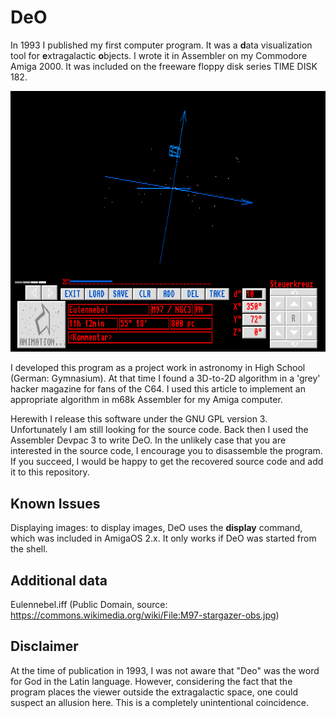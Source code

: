 # DeO

In 1993 I published my first computer program. It was a **d**ata visualization tool for **e**xtragalactic **o**bjects. I wrote it in Assembler on my Commodore Amiga 2000. It was included on the freeware floppy disk series TIME DISK 182.

![DEO animated GIF](deo1.gif)

I developed this program as a project work in astronomy in High School (German: Gymnasium). At that time I found a 3D-to-2D algorithm in a 'grey' hacker magazine for fans of the C64. I used this article to implement an appropriate algorithm in m68k Assembler for my Amiga computer.

Herewith I release this software under the GNU GPL version 3. Unfortunately I am still looking for the source code. Back then I used the Assembler Devpac 3 to write DeO. In the unlikely case that you are interested in the source code, I encourage you to disassemble the program. If you succeed, I would be happy to get the recovered source code and add it to this repository. 

## Known Issues
Displaying images: to display images, DeO uses the **display** command, which was included in AmigaOS 2.x. It only works if DeO was started from the shell. 

## Additional data
Eulennebel.iff (Public Domain, source: https://commons.wikimedia.org/wiki/File:M97-stargazer-obs.jpg)

## Disclaimer
At the time of publication in 1993, I was not aware that "Deo" was the word for God in the Latin language. However, considering the fact that the program places the viewer outside the extragalactic space, one could suspect an allusion here. This is a completely unintentional coincidence.
